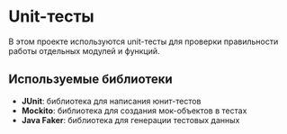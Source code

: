 # Unit-тесты

В этом проекте используются unit-тесты для проверки правильности работы отдельных модулей и функций.

## Используемые библиотеки

* **JUnit**: библиотека для написания юнит-тестов
* **Mockito**: библиотека для создания мок-объектов в тестах
* **Java Faker**: библиотека для генерации тестовых данных
